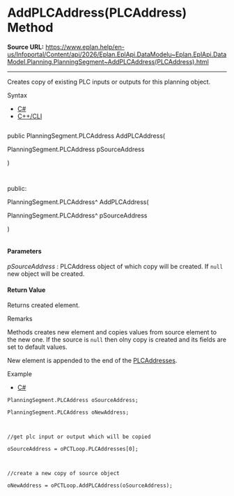 # AddPLCAddress(PLCAddress) Method

**Source URL:** https://www.eplan.help/en-us/Infoportal/Content/api/2026/Eplan.EplApi.DataModelu~Eplan.EplApi.DataModel.Planning.PlanningSegment~AddPLCAddress(PLCAddress).html

---

Creates copy of existing PLC inputs or outputs for this planning object.

Syntax

- [C#](#i-syntax-CS)
- [C++/CLI](#i-syntax-CPP2005)

```
```
public PlanningSegment.PLCAddress AddPLCAddress( 

   PlanningSegment.PLCAddress pSourceAddress

)
```
```

```
```
public:

PlanningSegment.PLCAddress^ AddPLCAddress( 

   PlanningSegment.PLCAddress^ pSourceAddress

)
```
```

#### Parameters

*pSourceAddress*
:   PLCAddress object of which copy will be created. If `null` new object will be created.

#### Return Value

Returns created element.

Remarks

Methods creates new element and copies values from source element to the new one. If the source is `null` then olny copy is created and its fields are set to default values.

New element is appended to the end of the [PLCAddresses](Eplan.EplApi.DataModelu~Eplan.EplApi.DataModel.Planning.PlanningSegment~PLCAddresses.html).

Example

- [C#](#i-tab-content-7d974a8e-2d0f-42f3-a815-53c001d10910)

```
PlanningSegment.PLCAddress oSourceAddress;

PlanningSegment.PLCAddress oNewAddress;



//get plc input or output which will be copied

oSourceAddress = oPCTLoop.PLCAddresses[0];



//create a new copy of source object

oNewAddress = oPCTLoop.AddPLCAddress(oSourceAddress);



```

